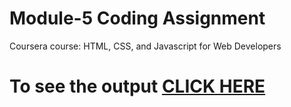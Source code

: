 
# Module-5 Coding Assignment

Coursera course: HTML, CSS, and Javascript for Web Developers

# To see the output [CLICK HERE](https://carmine-grimaldi.github.io/coursera-web-dev/Assignments/module-5/index.html)

